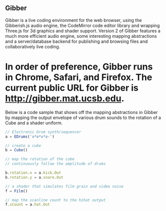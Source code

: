 ## Gibber ##
Gibber is a live coding environment for the web browser, using the Gibberish.js audio engine, the CodeMirror code editor library and wrapping Three.js for 3d graphics and shader support. Version 2 of Gibber features a much more efficient audio engine, some interesting mapping abstractions and a server/database backend for publishing and browsing files and collaboratively live coding.


In order of preference, Gibber runs in Chrome, Safari, and Firefox. The current public URL for Gibber is http://gibber.mat.ucsb.edu.
======
Below is a code sample that shows off the mapping abstractions in Gibber by mapping the output envelope of various drum sounds to the rotation of a Cube and a shader uniform.

``` javascript
// Electronic Drum synth/sequencer
a = EDrums('x*o*x*o-')

// create a cube
b = Cube()

// map the rotation of the cube
// continuously follow the amplitude of drums

b.rotation.x = a.kick.Out
b.rotation.y = a.snare.Out

// a shader that simulates film grain and video noise
f = Film()

// map the scanline count to the hihat output
f.sCount = a.hat.Out
```
